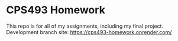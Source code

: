 # CPS493 Homework

This repo is for all of my assignments, including my final project.<br>
Development branch site: https://cps493-homework.onrender.com/
